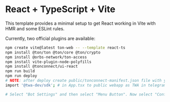 # React + TypeScript + Vite

This template provides a minimal setup to get React working in Vite with HMR and some ESLint rules.

Currently, two official plugins are available:

```bash
npm create vite@latest ton-web -- --template react-ts
npm install @ton/ton @ton/core @ton/crypto
npm install @orbs-network/ton-access
npm install vite-plugin-node-polyfills
npm install @tonconnect/ui-react
npm run build
npm run deploy
# NOTE: after deploy create public/tonconnect-manifest.json file with your app info then copy https://kiyoshitaro.github.io/ton-web/tonconnect-manifest.json to manifest in main.tsx
import '@twa-dev/sdk'; # in App.tsx to public webapp as TWA in telegram

# Select "Bot Settings" and then select "Menu Button". Now select "Configure menu button" to edit the URL and type your published website URL

```